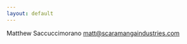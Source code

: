 ```yaml
---
layout: default
---
```

Matthew Saccuccimorano
[matt@scaramangaindustries.com](mailto:matt@scaramangaindustries.com)
